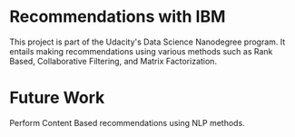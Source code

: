 # Recommendations with IBM
This project is part of the Udacity's Data Science Nanodegree program. It entails making recommendations using various methods such as 
Rank Based, Collaborative Filtering, and Matrix Factorization. 

# Future Work
Perform Content Based recommendations using NLP methods. 
